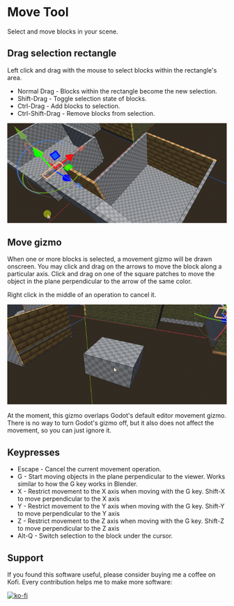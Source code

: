 # Move Tool

Select and move blocks in your scene.

## Drag selection rectangle

Left click and drag with the mouse to select blocks within the rectangle's area.

* Normal Drag - Blocks within the rectangle become the new selection.
* Shift-Drag - Toggle selection state of blocks.
* Ctrl-Drag - Add blocks to selection.
* Ctrl-Shift-Drag - Remove blocks from selection.

![Drag select](tool_move_drag_select.gif)

## Move gizmo

When one or more blocks is selected, a movement gizmo will be drawn onscreen.  You may click and drag on the arrows to move the block along a particular axis.  Click and drag on one of the square patches to move the object in the plane perpendicular to the arrow of the same color.

Right click in the middle of an operation to cancel it.

![Drag gizmo](tool_move_gizmo_drag.gif)

At the moment, this gizmo overlaps Godot's default editor movement gizmo.  There is no way to turn Godot's gizmo off, but it also does not affect the movement, so you can just ignore it.

## Keypresses

* Escape - Cancel the current movement operation.
* G - Start moving objects in the plane perpendicular to the viewer.  Works similar to how the G key works in Blender.
* X - Restrict movement to the X axis when moving with the G key.  Shift-X to move perpendicular to the X axis
* Y - Restrict movement to the Y axis when moving with the G key.  Shift-Y to move perpendicular to the Y axis
* Z - Restrict movement to the Z axis when moving with the G key.  Shift-Z to move perpendicular to the Z axis
* Alt-Q - Switch selection to the block under the cursor.



## Support

If you found this software useful, please consider buying me a coffee on Kofi.  Every contribution helps me to make more software:

[![ko-fi](https://ko-fi.com/img/githubbutton_sm.svg)](https://ko-fi.com/Y8Y43J6OB)

